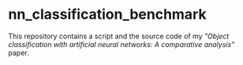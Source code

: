 # nn_classification_benchmark

This repository contains a script and the source code of my *"Object classification with artificial neural networks: A comparative analysis"* paper.

